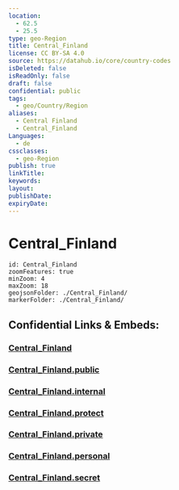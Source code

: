 ```yaml
---
location:
  - 62.5
  - 25.5
type: geo-Region
title: Central_Finland
license: CC BY-SA 4.0
source: https://datahub.io/core/country-codes
isDeleted: false
isReadOnly: false
draft: false
confidential: public
tags:
  - geo/Country/Region
aliases:
  - Central Finland
  - Central_Finland
Languages:
  - de
cssclasses:
  - geo-Region
publish: true
linkTitle:
keywords:
layout:
publishDate:
expiryDate:
---
```


# Central_Finland

```leaflet
id: Central_Finland
zoomFeatures: true 
minZoom: 4 
maxZoom: 18
geojsonFolder: ./Central_Finland/
markerFolder: ./Central_Finland/
```


## Confidential Links & Embeds: 

### [Central_Finland](/_Standards/Earth/Continent/Europe/Europe~North/Finland/Provinces~Finland/Western_Finland/counties~Western_Finland/Central_Finland.md) 

### [Central_Finland.public](/_public/Earth/Continent/Europe/Europe~North/Finland/Provinces~Finland/Western_Finland/counties~Western_Finland/Central_Finland.public.md) 

### [Central_Finland.internal](/_internal/Earth/Continent/Europe/Europe~North/Finland/Provinces~Finland/Western_Finland/counties~Western_Finland/Central_Finland.internal.md) 

### [Central_Finland.protect](/_protect/Earth/Continent/Europe/Europe~North/Finland/Provinces~Finland/Western_Finland/counties~Western_Finland/Central_Finland.protect.md) 

### [Central_Finland.private](/_private/Earth/Continent/Europe/Europe~North/Finland/Provinces~Finland/Western_Finland/counties~Western_Finland/Central_Finland.private.md) 

### [Central_Finland.personal](/_personal/Earth/Continent/Europe/Europe~North/Finland/Provinces~Finland/Western_Finland/counties~Western_Finland/Central_Finland.personal.md) 

### [Central_Finland.secret](/_secret/Earth/Continent/Europe/Europe~North/Finland/Provinces~Finland/Western_Finland/counties~Western_Finland/Central_Finland.secret.md)

